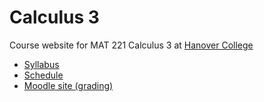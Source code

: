 Calculus 3
==========

Course website for MAT 221 Calculus 3 at [Hanover College](http://www.hanover.edu)

- [Syllabus](syllabus.md)
- [Schedule](schedule.md)
- [Moodle site (grading)](https://moodle.hanover.edu/course/view.php?id=578)
